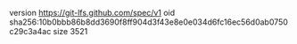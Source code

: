 version https://git-lfs.github.com/spec/v1
oid sha256:10b0bbb86b8dd3690f8ff904d3f43e8e0e034d6fc16ec56d0ab0750c29c3a4ac
size 3521

